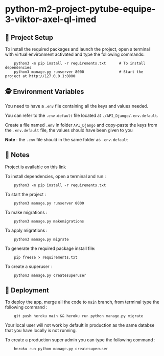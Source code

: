 # python-m2-project-pytube-equipe-3-viktor-axel-ql-imed

##  🧰 Project Setup

To install the required packages and launch the project, open a terminal with virtual environment activated and type the following commands:

```
    python3 -m pip install -r requirements.txt      # To install dependencies
    python3 manage.py runserver 8000                # Start the project at http://127.0.0.1:8000
```



## 🕵️ Environment Variables

You need to have a ```.env``` file containing all the keys and values needed.

You can refer to the ```.env.default``` file located at ```./API_Django/.env.default```. 

Create a file named ```.env``` in folder ```API_Django``` and copy-paste the keys from the ```.env.default``` file, the values should have been given to you

**Note** : the ```.env``` file should in the same folder as ```.env.default```



## 📝 Notes

Project is available on this <a href="https://pytube-backend.herokuapp.com/admin/login/?next=/admin/" target="_blank">link</a>


To install dependencies, open a terminal and run :

```
    python3 -m pip install -r requirements.txt
```

To start the project :

```
    python3 manage.py runserver 8000
```

To make migrations :

```
    python3 manage.py makemigrations
```

To apply migrations :

```
    python3 manage.py migrate
```

To generate the required package install file:

```
    pip freeze > requirements.txt
```

To create a superuser :

```
    python3 manage.py createsuperuser
```

## 🚀 Deployment

To deploy the app, merge all the code to ```main``` branch, from terminal type the following command :

```
    git push heroku main && heroku run python manage.py migrate
```

Your local user will not work by default in production as the same databse that you have locally is not running.

To create a production super admin you can type the following command :

```
    heroku run python manage.py createsuperuser
```



